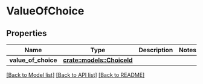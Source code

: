 # ValueOfChoice

## Properties

Name | Type | Description | Notes
------------ | ------------- | ------------- | -------------
**value_of_choice** | [**crate::models::ChoiceId**](ChoiceId.md) |  | 

[[Back to Model list]](../README.md#documentation-for-models) [[Back to API list]](../README.md#documentation-for-api-endpoints) [[Back to README]](../README.md)


